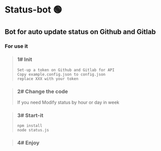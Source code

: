 # Status-bot 🟢
## Bot for auto update status on Github and Gitlab
### For use it
> ### 1# Init
> ```
> Set-up a token on Github and Gitlab for API
> Copy example.config.json to config.json
> replace XXX with your token
> ```
 
> ### 2# Change the code 
> If you need
> Modify status by hour or day in week
 
> ### 3# Start-it
> ```
> npm install
> node status.js
> ````

> ### 4# Enjoy
